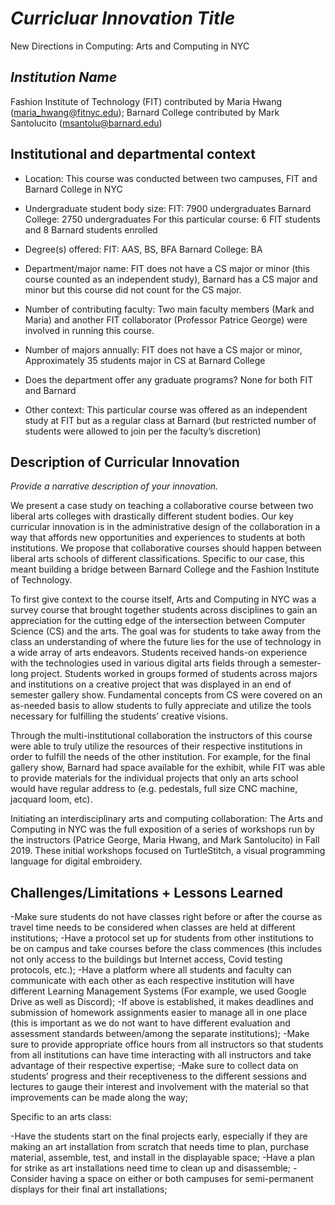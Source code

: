 # _Curricluar Innovation Title_
New Directions in Computing: Arts and Computing in NYC

## _Institution Name_
Fashion Institute of Technology (FIT) contributed by Maria Hwang (maria_hwang@fitnyc.edu); 
Barnard College contributed by Mark Santolucito (msantolu@barnard.edu) 

## Institutional and departmental context
- Location: This course was conducted between two campuses, FIT and Barnard College in NYC

- Undergraduate student body size: 
FIT: 7900 undergraduates
Barnard College: 2750 undergraduates 
For this particular course: 6 FIT students and 8 Barnard students enrolled 

- Degree(s) offered: 
FIT: AAS, BS, BFA
Barnard College: BA

- Department/major name: 
FIT does not have a CS major or minor (this course counted as an independent study), 
Barnard has a CS major and minor but this course did not count for the CS major. 

- Number of contributing faculty: Two main faculty members (Mark and Maria) and another FIT collaborator (Professor Patrice George) were involved in running this course. 

- Number of majors annually: 
FIT does not have a CS major or minor, 
Approximately 35 students major in CS at Barnard College 

- Does the department offer any graduate programs? 
None for both FIT and Barnard

- Other context: This particular course was offered as an independent study at FIT but as a regular class at Barnard (but restricted number of students were allowed to join per the faculty’s discretion)

## Description of Curricular Innovation
_Provide a narrative description of your innovation._

We present a case study on teaching a collaborative course between two liberal arts colleges with drastically different student bodies. Our key curricular innovation is in the administrative design of the collaboration in a way that affords new opportunities and experiences to students at both institutions. We propose that collaborative courses should happen between liberal arts schools of different classifications. Specific to our case, this meant building a bridge between Barnard College and the Fashion Institute of Technology.

To first give context to the course itself, Arts and Computing in NYC was a survey course that brought together students across disciplines to gain an appreciation for the cutting edge of the intersection between Computer Science (CS) and the arts. The goal was for students to take away from the class an understanding of where the future lies for the use of technology in a wide array of arts endeavors. Students received hands-on experience with the technologies used in various digital arts fields through a semester-long project. Students worked in groups formed of students across majors and institutions on a creative project that was displayed in an end of semester gallery show. Fundamental concepts from CS were covered on an as-needed basis to allow students to fully appreciate and utilize the tools necessary for fulfilling the students’ creative visions.

Through the multi-institutional collaboration the instructors of this course were able to truly utilize the resources of their respective institutions in order to fulfill the needs of the other institution. For example, for the final gallery show, Barnard had space available for the exhibit, while FIT was able to provide materials for the individual projects that only an arts school would have regular address to (e.g. pedestals, full size CNC machine, jacquard loom, etc).

Initiating an interdisciplinary arts and computing collaboration: The Arts and Computing in NYC was the full exposition of a series of workshops run by the instructors (Patrice George, Maria Hwang, and Mark Santolucito) in Fall 2019. These initial workshops focused on TurtleStitch, a visual programming language for digital embroidery. 

## Challenges/Limitations + Lessons Learned

-Make sure students do not have classes right before or after the course as travel time needs to be considered when classes are held at different institutions;
-Have a protocol set up for students from other institutions to be on campus and take courses before the class commences (this includes not only access to the buildings but Internet access, Covid testing protocols, etc.);
-Have a platform where all students and faculty can communicate with each other as each respective institution will have different Learning Management Systems (For example, we used Google Drive as well as Discord);
-If above is established, it makes deadlines and submission of homework assignments easier to manage all in one place (this is important as we do not want to have different evaluation and assessment standards between/among the separate institutions);
-Make sure to provide appropriate office hours from all instructors so that students from all institutions can have time interacting with all instructors and take advantage of their respective expertise;
-Make sure to collect data on students’ progress and their receptiveness to the different sessions and lectures to gauge their interest and involvement with the material so that improvements can be made along the way;


Specific to an arts class:

-Have the students start on the final projects early, especially if they are making an art installation from scratch that needs time to plan, purchase material, assemble, test, and install in the displayable space;
-Have a plan for strike as art installations need time to clean up and disassemble;
-Consider having a space on either or both campuses for semi-permanent displays for their final art installations;



